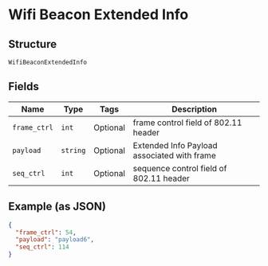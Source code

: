 
# Wifi Beacon Extended Info

## Structure

`WifiBeaconExtendedInfo`

## Fields

| Name | Type | Tags | Description |
|  --- | --- | --- | --- |
| `frame_ctrl` | `int` | Optional | frame control field of 802.11 header |
| `payload` | `string` | Optional | Extended Info Payload associated with frame |
| `seq_ctrl` | `int` | Optional | sequence control field of 802.11 header |

## Example (as JSON)

```json
{
  "frame_ctrl": 54,
  "payload": "payload6",
  "seq_ctrl": 114
}
```

